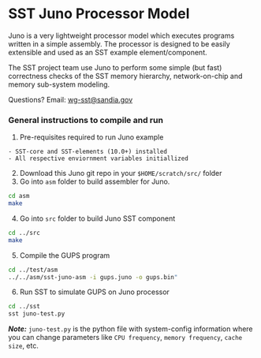 # SST Juno Processor Model

Juno is a very lightweight processor model which executes programs written
in a simple assembly. The processor is designed to be easily extensible and used
as an SST example element/component.

The SST project team use Juno to perform some simple (but fast) correctness checks
of the SST memory hierarchy, network-on-chip and memory sub-system modeling.

Questions? Email: wg-sst@sandia.gov

### General instructions to compile and run

1. Pre-requisites required to run Juno example  
```text
- SST-core and SST-elements (10.0+) installed
- All respective enviornment variables initiallized
```  

2. Download this Juno git repo in your `$HOME/scratch/src/` folder  
3. Go into `asm` folder to build assembler for Juno.  
```bash
cd asm
make
```

4. Go into `src` folder to build Juno SST component  
```bash
cd ../src
make
```

5. Compile the GUPS program  
```bash
cd ../test/asm
../../asm/sst-juno-asm -i gups.juno -o gups.bin"
```

6. Run SST to simulate GUPS on Juno processor
```bash
cd ../sst
sst juno-test.py
```  

_**Note:**_ `juno-test.py` is the python file with system-config information where you can change parameters like `CPU frequency`, `memory frequency`, `cache size`, etc.  
